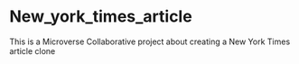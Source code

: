 # New_york_times_article
This is a Microverse Collaborative project about creating a New York Times article clone
